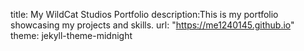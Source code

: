 title: My WildCat Studios Portfolio
description:This is my portfolio showcasing my projects and skills.
url: "https://me1240145.github.io"  
theme: jekyll-theme-midnight
